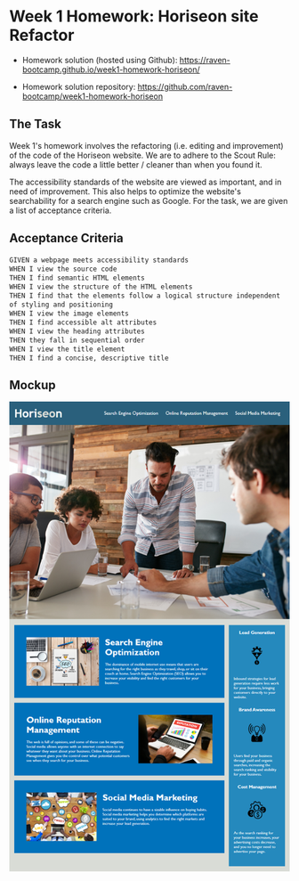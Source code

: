 # Week 1 Homework: Horiseon site Refactor

 - Homework solution (hosted using Github):
   https://raven-bootcamp.github.io/week1-homework-horiseon/ 
   
 - Homework solution repository:
   https://github.com/raven-bootcamp/week1-homework-horiseon

## The Task
Week 1's homework involves the refactoring (i.e. editing and improvement) of the code of the Horiseon website.
We are to adhere to the Scout Rule: always leave the code a little better / cleaner than when you found it.

The accessibility standards of the website are viewed as important, and in need of improvement.  This also helps to optimize the website's searchability for a search engine such as Google.
For the task, we are given a list of acceptance criteria.

## Acceptance Criteria
```
GIVEN a webpage meets accessibility standards
WHEN I view the source code
THEN I find semantic HTML elements
WHEN I view the structure of the HTML elements
THEN I find that the elements follow a logical structure independent of styling and positioning
WHEN I view the image elements
THEN I find accessible alt attributes
WHEN I view the heading attributes
THEN they fall in sequential order
WHEN I view the title element
THEN I find a concise, descriptive title
```
## Mockup
![image](assets/images/mockup.png)
